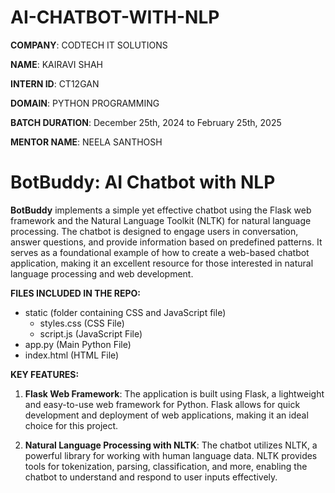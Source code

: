 # AI-CHATBOT-WITH-NLP

**COMPANY**: CODTECH IT SOLUTIONS

**NAME**: KAIRAVI SHAH

**INTERN ID**: CT12GAN

**DOMAIN**: PYTHON PROGRAMMING

**BATCH DURATION**: December 25th, 2024 to February 25th, 2025

**MENTOR NAME**: NEELA SANTHOSH

# **BotBuddy: AI Chatbot with NLP**

**BotBuddy** implements a simple yet effective chatbot using the Flask web framework and the Natural Language Toolkit (NLTK) for natural language processing. The chatbot is designed to engage users in conversation, answer questions, and provide information based on predefined patterns. It serves as a foundational example of how to create a web-based chatbot application, making it an excellent resource for those interested in natural language processing and web development.

**FILES INCLUDED IN THE REPO:**
- static (folder containing CSS and JavaScript file)
  - styles.css (CSS File)
  - script.js (JavaScript File)
- app.py (Main Python File)
- index.html (HTML File)

**KEY FEATURES:**
1. **Flask Web Framework**: The application is built using Flask, a lightweight and easy-to-use web framework for Python. Flask allows for quick development and deployment of web applications, making it an ideal choice for this project.

2. **Natural Language Processing with NLTK**: The chatbot utilizes NLTK, a powerful library for working with human language data. NLTK provides tools for tokenization, parsing, classification, and more, enabling the chatbot to understand and respond to user inputs effectively.
